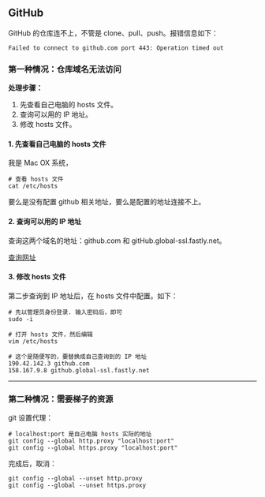 ## GitHub

GitHub 的仓库连不上，不管是 clone、pull、push。报错信息如下：

```
Failed to connect to github.com port 443: Operation timed out
```

### 第一种情况：仓库域名无法访问

**处理步骤：**

1. 先查看自己电脑的 hosts 文件。
2. 查询可以用的 IP 地址。
3. 修改 hosts 文件。

#### 1. 先查看自己电脑的 hosts 文件

我是 Mac OX 系统，

```shell
# 查看 hosts 文件
cat /etc/hosts
```

要么是没有配置 github 相关地址，要么是配置的地址连接不上。

#### 2. 查询可以用的 IP 地址

查询这两个域名的地址：github.com 和 gitHub.global-ssl.fastly.net。

[查询网址](https://www.ipaddress.com)

#### 3. 修改 hosts 文件

第二步查询到 IP 地址后，在 hosts 文件中配置。如下：

```shell
# 先以管理员身份登录. 输入密码后，即可
sudo -i

# 打开 hosts 文件，然后编辑
vim /etc/hosts

# 这个是随便写的，要替换成自己查询到的 IP 地址
190.42.142.3 github.com
158.167.9.8 github.global-ssl.fastly.net
```



---

### 第二种情况：需要梯子的资源

git 设置代理：

```shell
# localhost:port 是自己电脑 hosts 实际的地址
git config --global http.proxy "localhost:port"
git config --global https.proxy "localhost:port"
```

完成后，取消：

```shell
git config --global --unset http.proxy
git config --global --unset https.proxy
```

